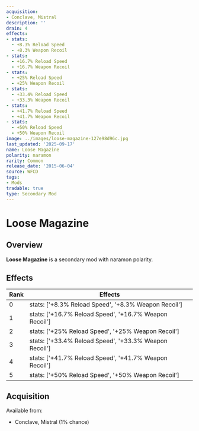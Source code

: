 ```yaml
---
acquisition:
- Conclave, Mistral
description: ''
drain: 4
effects:
- stats:
  - +8.3% Reload Speed
  - +8.3% Weapon Recoil
- stats:
  - +16.7% Reload Speed
  - +16.7% Weapon Recoil
- stats:
  - +25% Reload Speed
  - +25% Weapon Recoil
- stats:
  - +33.4% Reload Speed
  - +33.3% Weapon Recoil
- stats:
  - +41.7% Reload Speed
  - +41.7% Weapon Recoil
- stats:
  - +50% Reload Speed
  - +50% Weapon Recoil
image: ../images/loose-magazine-127e98d96c.jpg
last_updated: '2025-09-17'
name: Loose Magazine
polarity: naramon
rarity: Common
release_date: '2015-06-04'
source: WFCD
tags:
- Mods
tradable: true
type: Secondary Mod
---
```


# Loose Magazine

## Overview

**Loose Magazine** is a secondary mod with naramon polarity.

## Effects

| Rank | Effects |
|------|----------|
| 0 | stats: ['+8.3% Reload Speed', '+8.3% Weapon Recoil'] |
| 1 | stats: ['+16.7% Reload Speed', '+16.7% Weapon Recoil'] |
| 2 | stats: ['+25% Reload Speed', '+25% Weapon Recoil'] |
| 3 | stats: ['+33.4% Reload Speed', '+33.3% Weapon Recoil'] |
| 4 | stats: ['+41.7% Reload Speed', '+41.7% Weapon Recoil'] |
| 5 | stats: ['+50% Reload Speed', '+50% Weapon Recoil'] |

## Acquisition

Available from:
- Conclave, Mistral (1% chance)

